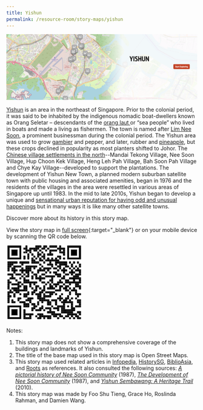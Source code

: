 ```yaml
---
title: Yishun
permalink: /resource-room/story-maps/yishun
---
```

<img src="/images/storymap-image-yishun.png" alt="storymap-image-yishun"/>

[Yishun](https://eresources.nlb.gov.sg/infopedia/articles/SIP_363_2005-01-18.html) is an area in the northeast of Singapore. Prior to the colonial period, it was said to be inhabited by the indigenous nomadic boat-dwellers known as Orang Seletar – descendants of the [orang ](https://eresources.nlb.gov.sg/infopedia/articles/SIP_551_2005-01-09.html)[laut](https://eresources.nlb.gov.sg/infopedia/articles/SIP_551_2005-01-09.html)[ ](https://eresources.nlb.gov.sg/infopedia/articles/SIP_551_2005-01-09.html)or “sea people” who lived in boats and made a living as fishermen. The town is named after [Lim Nee Soon](https://eresources.nlb.gov.sg/infopedia/articles/SIP_526__2009-01-07.html), a prominent businessman during the colonial period. The Yishun area was used to grow [gambier](https://eresources.nlb.gov.sg/infopedia/articles/SIP_337_2005-01-03.html) and pepper, and later, rubber and [pineapple](https://eresources.nlb.gov.sg/infopedia/articles/SIP_206_2005-01-09.html), but these crops declined in popularity as most planters shifted to Johor. The [Chinese village settlements in the north](https://eresources.nlb.gov.sg/infopedia/articles/SIP_385_2011-01-07.html)--Mandai Tekong Village, Nee Soon Village, Hup Choon Kek Village, Heng Leh Pah Village, Bah Soon Pah Village and Chye Kay Village--developed to support the plantations. The development of Yishun New Town, a planned modern suburban satellite town with public housing and associated amenities, began in 1976 and the residents of the villages in the area were resettled in various areas of Singapore up until 1983. In the mid to late 2010s, Yishun began to develop a unique and [sensational urban reputation for having odd and unusual happenings](https://www.roots.gov.sg/stories-landing/stories/yishun-the-odd-and-ordinary/story) but in many ways it is like many other satellite towns. 

Discover more about its history in this story map.

View the story map in [full screen](https://uploads.knightlab.com/storymapjs/04f5c05311b7e48aadefd0cdd269c308/yishun/index.html){:target="_blank"} or on your mobile device by scanning the QR code below.

<img src="/images/qr-qode-storymap-yishun.png" alt="qr-code-storymap-yishun" style="width:200px;" />

Notes:

1. This story map does not show a comprehensive coverage of the buildings and landmarks of Yishun.
2. The title of the base map used in this story map is Open Street Maps.
3. This story map used related articles in [Infopedia](https://eresources.nlb.gov.sg/infopedia/), [HistorySG](http://eresources.nlb.gov.sg/history), [BiblioAsia](https://www.nlb.gov.sg/Browse/BiblioAsia.aspx), and [Roots](https://www.roots.sg/) as references. It also consulted the following sources: *[A pictorial history of Nee Soon Community](http://eservice.nlb.gov.sg/item_holding.aspx?bid=200063229)* (1987), *[The Development of Nee Soon Community](https://eresources.nlb.gov.sg/printheritage/detail/42d4dfc3-9cbc-4f38-b8ee-5ca1346f4eb7.aspx 
   )* (1987), and *[Yishun Sembawang: A Heritage Trail](http://eservice.nlb.gov.sg/item_holding.aspx?bid=14311322
   )* (2010).
4. This story map was made by Foo Shu Tieng, Grace Ho, Roslinda Rahman, and Damien Wang.